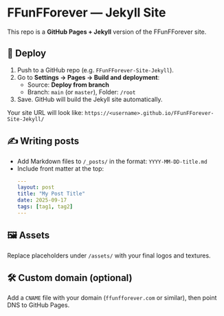 # FFunFForever — Jekyll Site

This repo is a **GitHub Pages + Jekyll** version of the FFunFForever site.

## 🚀 Deploy

1. Push to a GitHub repo (e.g. `FFunFForever-Site-Jekyll`).
2. Go to **Settings → Pages → Build and deployment**:
   - Source: **Deploy from branch**
   - Branch: `main` (or `master`), Folder: `/root`
3. Save. GitHub will build the Jekyll site automatically.

Your site URL will look like:
`https://<username>.github.io/FFunFForever-Site-Jekyll/`

## ✍️ Writing posts

- Add Markdown files to `/_posts/` in the format: `YYYY-MM-DD-title.md`
- Include front matter at the top:
  ```yaml
  ---
  layout: post
  title: "My Post Title"
  date: 2025-09-17
  tags: [tag1, tag2]
  ---
  ```

## 🖼 Assets

Replace placeholders under `/assets/` with your final logos and textures.

## 🛠 Custom domain (optional)
Add a `CNAME` file with your domain (`ffunfforever.com` or similar), then point DNS to GitHub Pages.
